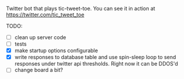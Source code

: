 Twitter bot that plays tic-tweet-toe. You can see it in action at https://twitter.com/tic_tweet_toe

TODO:

- [ ] clean up server code
- [ ] tests
- [X] make startup options configurable
- [X] write responses to database table and use spin-sleep loop to send responses under twitter api thresholds.  Right now it can be DDOS'd
- [ ] change board a bit?

